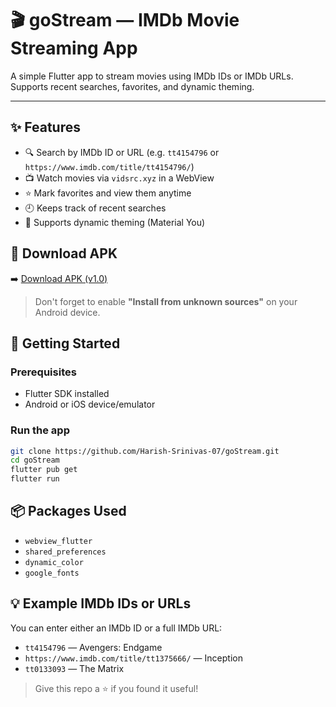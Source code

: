 # 🎬 goStream — IMDb Movie Streaming App

A simple Flutter app to stream movies using IMDb IDs or IMDb URLs.  
Supports recent searches, favorites, and dynamic theming.

---

## ✨ Features

- 🔍 Search by IMDb ID or URL (e.g. `tt4154796` or `https://www.imdb.com/title/tt4154796/`)
- 📺 Watch movies via `vidsrc.xyz` in a WebView
- ⭐ Mark favorites and view them anytime
- 🕘 Keeps track of recent searches
- 🌙 Supports dynamic theming (Material You)

## 📱 Download APK

➡️ [Download APK (v1.0)](assets/Go_stream_v1.apk)

> Don't forget to enable **"Install from unknown sources"** on your Android device.


## 🚀 Getting Started

### Prerequisites

- Flutter SDK installed
- Android or iOS device/emulator

### Run the app

```bash
git clone https://github.com/Harish-Srinivas-07/goStream.git
cd goStream
flutter pub get
flutter run
````



## 📦 Packages Used

* `webview_flutter`
* `shared_preferences`
* `dynamic_color`
* `google_fonts`


## 💡 Example IMDb IDs or URLs

You can enter either an IMDb ID or a full IMDb URL:

* `tt4154796` — Avengers: Endgame
* `https://www.imdb.com/title/tt1375666/` — Inception
* `tt0133093` — The Matrix



> Give this repo a ⭐ if you found it useful!
